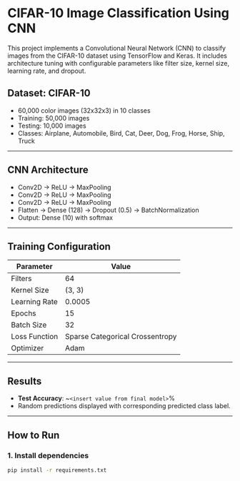 # CIFAR-10 Image Classification Using CNN

This project implements a Convolutional Neural Network (CNN) to classify images from the CIFAR-10 dataset using TensorFlow and Keras. It includes architecture tuning with configurable parameters like filter size, kernel size, learning rate, and dropout.

 

## Dataset: CIFAR-10

- 60,000 color images (32x32x3) in 10 classes
- Training: 50,000 images  
- Testing: 10,000 images  
- Classes: Airplane, Automobile, Bird, Cat, Deer, Dog, Frog, Horse, Ship, Truck

---

## CNN Architecture

- Conv2D → ReLU → MaxPooling
- Conv2D → ReLU → MaxPooling
- Conv2D → ReLU → MaxPooling
- Flatten → Dense (128) → Dropout (0.5) → BatchNormalization
- Output: Dense (10) with softmax

---

## Training Configuration

| Parameter       | Value           |
|----------------|------------------|
| Filters         | 64               |
| Kernel Size     | (3, 3)           |
| Learning Rate   | 0.0005           |
| Epochs          | 15               |
| Batch Size      | 32               |
| Loss Function   | Sparse Categorical Crossentropy |
| Optimizer       | Adam             |

---

## Results

- **Test Accuracy**: ~`<insert value from final model>`%
- Random predictions displayed with corresponding predicted class label.

---

## How to Run

### 1. Install dependencies
```bash
pip install -r requirements.txt
